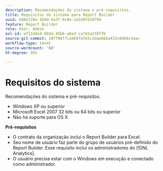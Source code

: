```yaml
---
description: Recomendações do sistema e pré-requisitos.
title: Requisitos do sistema para Report Builder
uuid: b86e728a-1b9d-4a3f-9c0e-1e248fd1979d
feature: Report Builder
role: User, Admin
exl-id: ef11dde4-084d-45b6-a6a3-ca7d3a1f0ff6
source-git-commit: 10ff98f7ca4697afe5c2dae66be415c0d68c4aac
workflow-type: tm+mt
source-wordcount: '68'
ht-degree: 95%

---
```


# Requisitos do sistema

Recomendações do sistema e pré-requisitos.

* Windows XP ou superior
* Microsoft Excel 2007 32 bits ou 64 bits ou superior
* Não há suporte para OS X

**Pré-requisitos**

* O contrato da organização inclui o Report Builder para Excel.
* Seu nome de usuário faz parte do grupo de usuários pré-definido do Report Builder. Esse requisito inclui os administradores do [!DNL Analytics].
* O usuário precisa estar com o Windows em execução e conectado como administrador.
